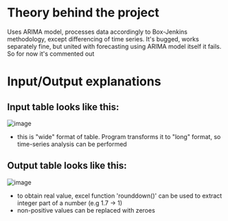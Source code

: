 # Theory behind the project
Uses ARIMA model, processes data accordingly to Box-Jenkins methodology, except differencing of time series. It's bugged, works separately fine, but united with forecasting using ARIMA model itself it fails. So for now it's commented out
# Input/Output explanations
## Input table looks like this:
![image](https://github.com/user-attachments/assets/fcc07f98-b8f9-4dd6-843a-f2a8c41ab4d2)
- this is "wide" format of table. Program transforms it to "long" format, so time-series analysis can be performed
## Output table looks like this:
![image](https://github.com/user-attachments/assets/c8807583-fc58-4e49-9870-5ca559051571)
- to obtain real value, excel function 'rounddown()' can be used to extract integer part of a number (e.g 1.7 -> 1)
- non-positive values can be replaced with zeroes
